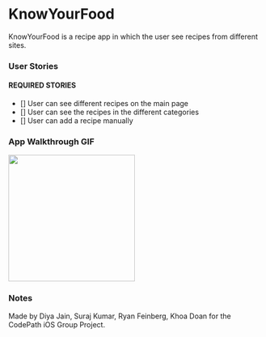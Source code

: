 # KnowYourFood
KnowYourFood is a recipe app in which the user see recipes from different sites.

### User Stories

#### REQUIRED STORIES
- [] User can see different recipes on the main page
- [] User can see the recipes in the different categories
- [] User can add a recipe manually

### App Walkthrough GIF
<img src="http://g.recordit.co/fTXw78YoKB.gif" width=250><br>

### Notes
Made by Diya Jain, Suraj Kumar, Ryan Feinberg, Khoa Doan for the CodePath iOS Group Project.
